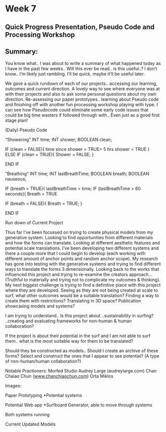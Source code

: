# Week 7
## Quick Progress Presentation, Pseudo Code and Processing Workshop

## Summary: <br />
You know what.. I was about to write a summary of what happened today as I have in the past few weeks.. Will this ever be read.. is this useful..? I don’t know.. I’m likely just rambling. I’ll be quick, maybe it’ll be useful later. 

We gave a quick rundown of each of our projects.. accessing our learning, outcomes and current direction. A lovely way to see where everyone was at with their projects and also to ask some personal questions about my own direction. Re-assessing our paper prototypes.. learning about Pseudo code and finishing off with another fun processing workshop playing with type. I can see how Pseudocode could eliminate some early code issues that could be big time wasters if followed through with.. Even just as a good first stage plan! 


(Daily) Pseudo Code

“Showering”
INT time;
INT shower;
BOOLEAN clean;

IF (clean = FALSE){
	time since shower = TRUE> 5 hrs
	shower = TRUE
}
ELSE IF (clean = TRUE){
	Shower = FALSE;
	}

END IF
	

“Breathing”
INT time;
INT lastBreathTime;
BOOLEAN breath;
BOOLEAN nauseous;

IF (breath = TRUE){
	lastBreathTime = time;
IF (lastBreathTime > 60 seconds){
Breath = TRUE

IF (breath = FALSE){
	Breath = TRUE;
}

END IF 



 


Run down of Current Project

Thus far I’ve been focussed on trying to create physical models from my generative system. Looking to find opportunities from different materials and how the forms can translate. Looking at different aesthetic features and potential scale translations. I’ve been developing two different systems and there a couple more that I could begin to develop (each working with different amount of anchor points and random anchor scope). My research has gone into testing with the generative systems and trying to find different ways to translate the forms 3 dimensionally. Looking back to the works that influenced this project and trying to re-examine the creators approach… (Truthful to materially and trying not to complicate my outcomes & thinking). My next biggest challenge is trying to find a definitive place with this project where they are developed. Seeing as they are not being created at scale to surf, what other outcomes would be a suitable translation? 
Finding a way to create them with restrictions? 
Translating in 3D space? 
Publication showcasing models and systems?

I am trying to understand.. 
Is this project about
..sustainability in surfing?
..creating and evaluating frameworks for non-human & human collaboration?


If the project is about their potential in the surf and I am not able to surf them.. what is the most suitable way for them to be translated? 

Should they be constructed as models.. 
Should I create an archive of these forms? 
Select and construct the ones that I appear to see potential?
		(A type of non-human/human collaboration?)




Notable Practioners:
Morfed Studio
Audrey Large (audreylarge.com)
Chan Chaiao Chun (www.chanchiaochun.com)
Orta Miklos


Images:

Paper Prototyping
*Potential systems

Potential Web app
*Surfboard Generator, able to move through systems


Both systems running 

Current Updated Models




